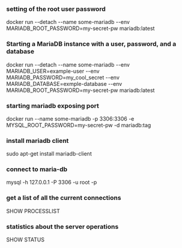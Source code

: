 ### setting of the root user password
docker run --detach --name some-mariadb --env MARIADB_ROOT_PASSWORD=my-secret-pw  mariadb:latest

### Starting a MariaDB instance with a user, password, and a database
docker run --detach --name some-mariadb --env MARIADB_USER=example-user --env MARIADB_PASSWORD=my_cool_secret --env MARIADB_DATABASE=exmple-database --env MARIADB_ROOT_PASSWORD=my-secret-pw  mariadb:latest

### starting mariadb exposing port
docker run --name some-mariadb -p 3306:3306 -e MYSQL_ROOT_PASSWORD=my-secret-pw -d mariadb:tag

### install mariadb client
sudo apt-get install mariadb-client

### connect to maria-db
mysql -h 127.0.0.1 -P 3306 -u root -p

### get a list of all the current connections
SHOW PROCESSLIST

### statistics about the server operations
SHOW STATUS 